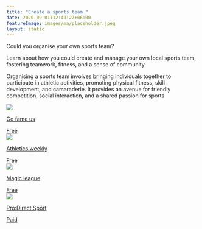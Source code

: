 ```yaml
---
title: "Create a sports team "
date: 2020-09-01T12:49:27+06:00
featureImage: images/ma/placeholder.jpeg
layout: static
---
```


Could you organise your own sports team?

Learn about how you could create and manage your own local sports team, fostering teamwork, fitness, and a sense of community.

Organising a sports team involves bringing individuals together to participate in athletic activities, promoting physical fitness, skill development, and camaraderie. It provides an avenue for friendly competition, social interaction, and a shared passion for sports.

<a class="ma-link" href="https://www.gofameus.com/starting-your-own-sports-team/"><div class="ma-card ma-card-Community"><div class="ma-icon"><img src ="/images/icon-check.png"/></div><div class="ma-name"><p>Go fame us</p></div><div class="ma-paid-text"><span>Free</span></div></div></a><a class="ma-link" href="https://athleticsweekly.com/aw-promotion/the-many-benefits-of-getting-involved-in-team-sports-1039958472/"><div class="ma-card ma-card-Community"><div class="ma-icon"><img src ="/images/icon-check.png"/></div><div class="ma-name"><p>Athletics weekly</p></div><div class="ma-paid-text"><span>Free </span></div></div></a><a class="ma-link" href="https://www.magicleague.co.uk/league-management-advice-guidance/how-to-start-a-sports-league/"><div class="ma-card ma-card-Community"><div class="ma-icon"><img src ="/images/icon-check.png"/></div><div class="ma-name"><p>Magic league</p></div><div class="ma-paid-text"><span>Free </span></div></div></a><a class="ma-link" href="https://www.awin1.com/cread.php?awinmid=6667&awinaffid=1198638&ued=https%3A%2F%2Fwww.prodirectsport.com%2Frunning%2F"><div class="ma-card ma-card-Community"><div class="ma-icon"><img src ="/images/icon-pound.png"/></div><div class="ma-name"><p>Pro:Direct Sport</p></div><div class="ma-paid-text"><span>Paid</span></div></div></a>  

<br/><br/>






